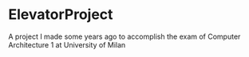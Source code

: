 # ElevatorProject
A project I made some years ago to accomplish the exam of Computer Architecture 1 at University of Milan
